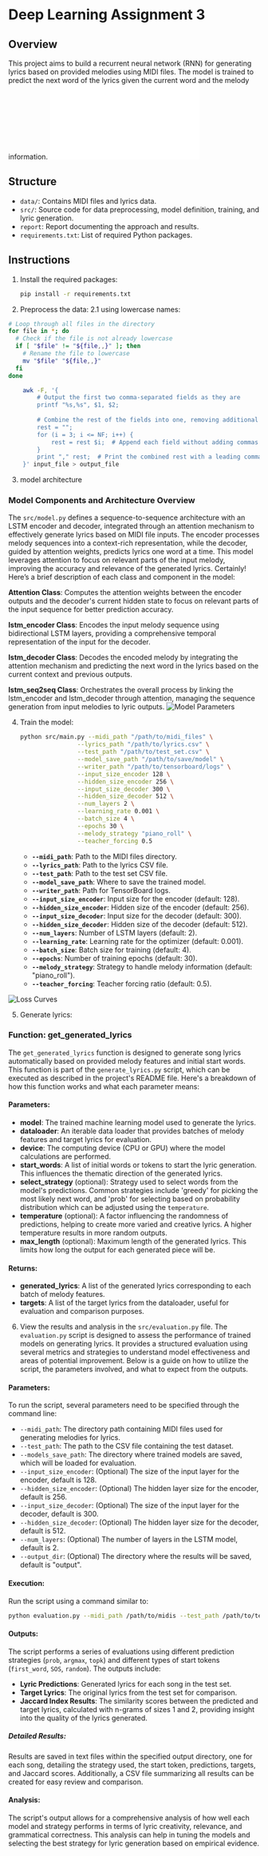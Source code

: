 # Deep Learning Assignment 3

## Overview
This project aims to build a recurrent neural network (RNN) for generating lyrics based on provided melodies using MIDI files. The model is trained to predict the next word of the lyrics given the current word and the melody information.
![Model Architecture](images/Architecture.pdf "Model Architecture")

## Structure
- `data/`: Contains MIDI files and lyrics data.
- `src/`: Source code for data preprocessing, model definition, training, and lyric generation.
- `report`: Report documenting the approach and results.
- `requirements.txt`: List of required Python packages.

## Instructions
1. Install the required packages:
   ```bash
   pip install -r requirements.txt
   ```

2. Preprocess the data:
   2.1 using lowercase names:
```bash
# Loop through all files in the directory
for file in *; do
  # Check if the file is not already lowercase
  if [ "$file" != "${file,,}" ]; then
    # Rename the file to lowercase
    mv "$file" "${file,,}"
  fi
done
   ```
```bash
    awk -F, '{
        # Output the first two comma-separated fields as they are
        printf "%s,%s", $1, $2;
        
        # Combine the rest of the fields into one, removing additional commas
        rest = "";
        for (i = 3; i <= NF; i++) {
            rest = rest $i;  # Append each field without adding commas
        }
        print "," rest;  # Print the combined rest with a leading comma
    }' input_file > output_file
```
3. model architecture 
### Model Components and Architecture Overview

The `src/model.py` defines a sequence-to-sequence architecture with an LSTM encoder and decoder, integrated through an attention mechanism to effectively generate lyrics based on MIDI file inputs. The encoder processes melody sequences into a context-rich representation, while the decoder, guided by attention weights, predicts lyrics one word at a time. This model leverages attention to focus on relevant parts of the input melody, improving the accuracy and relevance of the generated lyrics.
Certainly! Here’s a brief description of each class and component in the model:
   
   **Attention Class**: Computes the attention weights between the encoder outputs and the decoder's current hidden state to focus on relevant parts of the input sequence for better prediction accuracy.
      
   **lstm_encoder Class**: Encodes the input melody sequence using bidirectional LSTM layers, providing a comprehensive temporal representation of the input for the decoder.
   
   **lstm_decoder Class**: Decodes the encoded melody by integrating the attention mechanism and predicting the next word in the lyrics based on the current context and previous outputs.
   
   **lstm_seq2seq Class**: Orchestrates the overall process by linking the lstm_encoder and lstm_decoder through attention, managing the sequence generation from input melodies to lyric outputs.
![Model Parameters]( images/Parameters.png "Model Parameters")



4. Train the model:
   ```bash
   python src/main.py --midi_path "/path/to/midi_files" \
                   --lyrics_path "/path/to/lyrics.csv" \
                   --test_path "/path/to/test_set.csv" \
                   --model_save_path "/path/to/save/model" \
                   --writer_path "/path/to/tensorboard/logs" \
                   --input_size_encoder 128 \
                   --hidden_size_encoder 256 \
                   --input_size_decoder 300 \
                   --hidden_size_decoder 512 \
                   --num_layers 2 \
                   --learning_rate 0.001 \
                   --batch_size 4 \
                   --epochs 30 \
                   --melody_strategy "piano_roll" \
                   --teacher_forcing 0.5
   ```
   - **`--midi_path`**: Path to the MIDI files directory.
   - **`--lyrics_path`**: Path to the lyrics CSV file.
   - **`--test_path`**: Path to the test set CSV file.
   - **`--model_save_path`**: Where to save the trained model.
   - **`--writer_path`**: Path for TensorBoard logs.
   - **`--input_size_encoder`**: Input size for the encoder (default: 128).
   - **`--hidden_size_encoder`**: Hidden size of the encoder (default: 256).
   - **`--input_size_decoder`**: Input size for the decoder (default: 300).
   - **`--hidden_size_decoder`**: Hidden size of the decoder (default: 512).
   - **`--num_layers`**: Number of LSTM layers (default: 2).
   - **`--learning_rate`**: Learning rate for the optimizer (default: 0.001).
   - **`--batch_size`**: Batch size for training (default: 4).
   - **`--epochs`**: Number of training epochs (default: 30).
   - **`--melody_strategy`**: Strategy to handle melody information (default: "piano_roll").
   - **`--teacher_forcing`**: Teacher forcing ratio (default: 0.5).

![Loss Curves](images/Tensorboard.png "Training Loss Curves")


5. Generate lyrics:
  
### Function: get_generated_lyrics
The `get_generated_lyrics` function is designed to generate song lyrics automatically based on provided melody features and initial start words. This function is part of the `generate_lyrics.py` script, which can be executed as described in the project's README file. Here's a breakdown of how this function works and what each parameter means:

#### Parameters:
- **model**: The trained machine learning model used to generate the lyrics.
- **dataloader**: An iterable data loader that provides batches of melody features and target lyrics for evaluation.
- **device**: The computing device (CPU or GPU) where the model calculations are performed.
- **start_words**: A list of initial words or tokens to start the lyric generation. This influences the thematic direction of the generated lyrics.
- **select_strategy** (optional): Strategy used to select words from the model's predictions. Common strategies include 'greedy' for picking the most likely next word, and 'prob' for selecting based on probability distribution which can be adjusted using the `temperature`.
- **temperature** (optional): A factor influencing the randomness of predictions, helping to create more varied and creative lyrics. A higher temperature results in more random outputs.
- **max_length** (optional): Maximum length of the generated lyrics. This limits how long the output for each generated piece will be.

#### Returns:
- **generated_lyrics**: A list of the generated lyrics corresponding to each batch of melody features.
- **targets**: A list of the target lyrics from the dataloader, useful for evaluation and comparison purposes.


6. View the results and analysis in the `src/evaluation.py` file.
The `evaluation.py` script is designed to assess the performance of trained models on generating lyrics. It provides a structured evaluation using several metrics and strategies to understand model effectiveness and areas of potential improvement. Below is a guide on how to utilize the script, the parameters involved, and what to expect from the outputs.
#### Parameters:
To run the script, several parameters need to be specified through the command line:
- `--midi_path`: The directory path containing MIDI files used for generating melodies for lyrics.
- `--test_path`: The path to the CSV file containing the test dataset.
- `--models_save_path`: The directory where trained models are saved, which will be loaded for evaluation.
- `--input_size_encoder`: (Optional) The size of the input layer for the encoder, default is 128.
- `--hidden_size_encoder`: (Optional) The hidden layer size for the encoder, default is 256.
- `--input_size_decoder`: (Optional) The size of the input layer for the decoder, default is 300.
- `--hidden_size_decoder`: (Optional) The hidden layer size for the decoder, default is 512.
- `--num_layers`: (Optional) The number of layers in the LSTM model, default is 2.
- `--output_dir`: (Optional) The directory where the results will be saved, default is "output".

#### Execution:
Run the script using a command similar to:
```bash
python evaluation.py --midi_path /path/to/midis --test_path /path/to/test_set.csv --models_save_path /path/to/models
```

#### Outputs:
The script performs a series of evaluations using different prediction strategies (`prob`, `argmax`, `topk`) and different types of start tokens (`first_word`, `SOS`, `random`). The outputs include:
- **Lyric Predictions**: Generated lyrics for each song in the test set.
- **Target Lyrics**: The original lyrics from the test set for comparison.
- **Jaccard Index Results**: The similarity scores between the predicted and target lyrics, calculated with n-grams of sizes 1 and 2, providing insight into the quality of the lyrics generated.

##### Detailed Results:
Results are saved in text files within the specified output directory, one for each song, detailing the strategy used, the start token, predictions, targets, and Jaccard scores. Additionally, a CSV file summarizing all results can be created for easy review and comparison.

#### Analysis:
The script's output allows for a comprehensive analysis of how well each model and strategy performs in terms of lyric creativity, relevance, and grammatical correctness. This analysis can help in tuning the models and selecting the best strategy for lyric generation based on empirical evidence.



